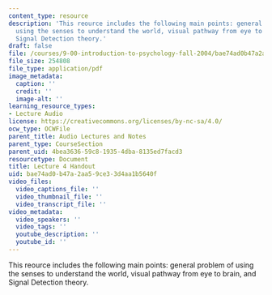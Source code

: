 ```yaml
---
content_type: resource
description: 'This reource includes the following main points: general problem of
  using the senses to understand the world, visual pathway from eye to brain, and
  Signal Detection theory.'
draft: false
file: /courses/9-00-introduction-to-psychology-fall-2004/bae74ad0b47a2aa59ce33d4aa1b5640f_h04.pdf
file_size: 254808
file_type: application/pdf
image_metadata:
  caption: ''
  credit: ''
  image-alt: ''
learning_resource_types:
- Lecture Audio
license: https://creativecommons.org/licenses/by-nc-sa/4.0/
ocw_type: OCWFile
parent_title: Audio Lectures and Notes
parent_type: CourseSection
parent_uid: 4bea3636-59c8-1935-4dba-8135ed7facd3
resourcetype: Document
title: Lecture 4 Handout
uid: bae74ad0-b47a-2aa5-9ce3-3d4aa1b5640f
video_files:
  video_captions_file: ''
  video_thumbnail_file: ''
  video_transcript_file: ''
video_metadata:
  video_speakers: ''
  video_tags: ''
  youtube_description: ''
  youtube_id: ''
---
```

This reource includes the following main points: general problem of using the senses to understand the world, visual pathway from eye to brain, and Signal Detection theory.